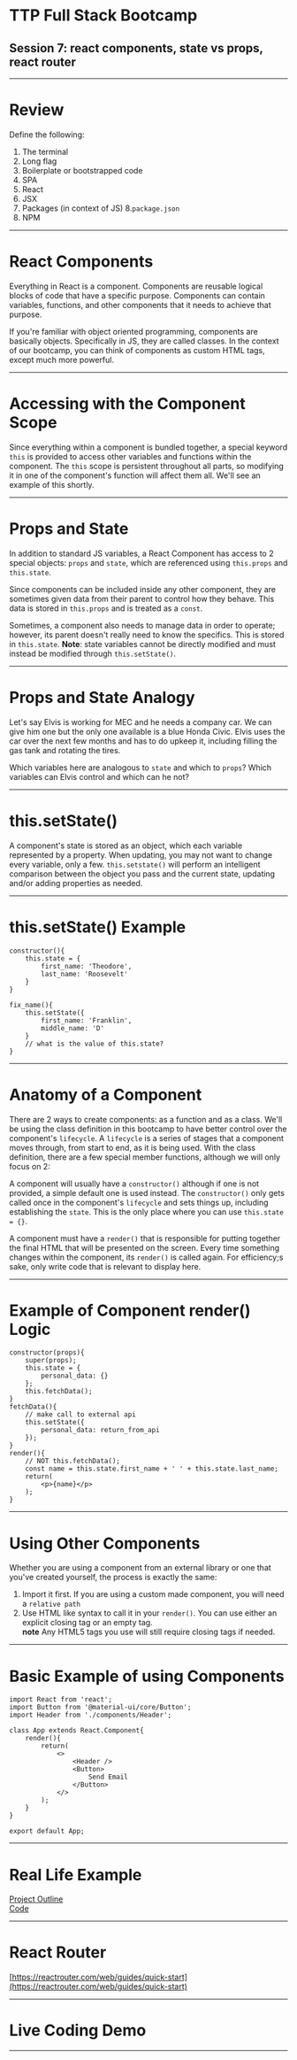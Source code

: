 # TTP Full Stack Bootcamp
## Session 7: react components, state vs props, react router

---

# Review

Define the following:

1. The terminal
2. Long flag
3. Boilerplate or bootstrapped code
4. SPA
5. React
6. JSX
7. Packages (in context of JS)
8.`package.json`
9. NPM

---

# React Components

Everything in React is a component. Components are reusable logical blocks of code that have a specific purpose. Components can contain variables, functions, and other components that it needs to achieve that purpose.

If you're familiar with object oriented programming, components are basically objects. Specifically in JS, they are called classes. In the context of our bootcamp, you can think of components as custom HTML tags, except much more powerful.

---

# Accessing with the Component Scope

Since everything within a component is bundled together, a special keyword `this` is provided to access other variables and functions within the component. The `this` scope is persistent throughout all parts, so modifying it in one of the component's function will affect them all. We'll see an example of this shortly.

---

# Props and State

In addition to standard JS variables, a React Component has access to 2 special objects: `props` and `state`, which are referenced using `this.props` and `this.state`.

Since components can be included inside any other component, they are sometimes given data from their parent to control how they behave. This data is stored in `this.props` and is treated as a `const`.

Sometimes, a component also needs to manage data in order to operate; however, its parent doesn't really need to know the specifics. This is stored in `this.state`. **Note**: state variables cannot be directly modified and must instead be modified through `this.setState()`.

---

# Props and State Analogy

Let's say Elvis is working for MEC and he needs a company car. We can give him one but the only one available is a blue Honda Civic. Elvis uses the car over the next few months and has to do upkeep it, including filling the gas tank and rotating the tires.

Which variables here are analogous to `state` and which to `props`? Which variables can Elvis control and which can he not?

---

# this.setState()

A component's state is stored as an object, which each variable represented by a property. When updating, you may not want to change every variable, only a few. `this.setstate()` will perform an intelligent comparison between the object you pass and the current state, updating and/or adding properties as needed.

---

# this.setState() Example

``` {style="font-size: 12pt"}
constructor(){
	this.state = {
		first_name: 'Theodore',
		last_name: 'Roosevelt'
	}
}

fix_name(){
	this.setState({
		first_name: 'Franklin',
		middle_name: 'D'
	}
	// what is the value of this.state?
}
```

---

# Anatomy of a Component

There are 2 ways to create components: as a function and as a class. We'll be using the class definition in this bootcamp to have better control over the component's `lifecycle`. A `lifecycle` is a series of stages that a component moves through, from start to end, as it is being used. With the class definition, there are a few special member functions, although we will only focus on 2:

A component will usually have a `constructor()` although if one is not provided, a simple default one is used instead. The `constructor()` only gets called once in the component's `lifecycle` and sets things up, including establishing the `state`. This is the only place where you can use `this.state = {}`.

A component must have a `render()` that is responsible for putting together the final HTML that will be presented on the screen. Every time something changes within the component, its `render()` is called again. For efficiency;s sake, only write code that is relevant to display here.

---

# Example of Component render() Logic

``` {style="font-size: 9pt"}
constructor(props){
	super(props);
	this.state = {
		personal_data: {}
	};
	this.fetchData();
}
fetchData(){
	// make call to external api
	this.setState({
		personal_data: return_from_api
	});
}
render(){
	// NOT this.fetchData();
	const name = this.state.first_name + ' ' + this.state.last_name;
	return(
		<p>{name}</p>
	);
}
```

---

# Using Other Components

Whether you are using a component from an external library or one that you've created yourself, the process is exactly the same:

1. Import it first. If you are using a custom made component, you will need a `relative path`
2. Use HTML like syntax to call it in your `render()`. You can use either an explicit closing tag or an empty tag.  
**note** Any HTML5 tags you use will still require closing tags if needed.

---

# Basic Example of using Components

``` {style="font-size: 10pt"}
import React from 'react';
import Button from '@material-ui/core/Button';
import Header from './components/Header';

class App extends React.Component{
	render(){
		return(
			<>
				<Header />
				<Button>
					Send Email
				</Button>
			</>
		);
	}
}

export default App;
```

---

# Real Life Example

[Project Outline](https://github.com/useStable/code-exercise)  
[Code](https://gitlab.com/jon.chin/stable-demo)

---

# React Router

[https://reactrouter.com/web/guides/quick-start](https://reactrouter.com/web/guides/quick-start)

---

# Live Coding Demo

---
